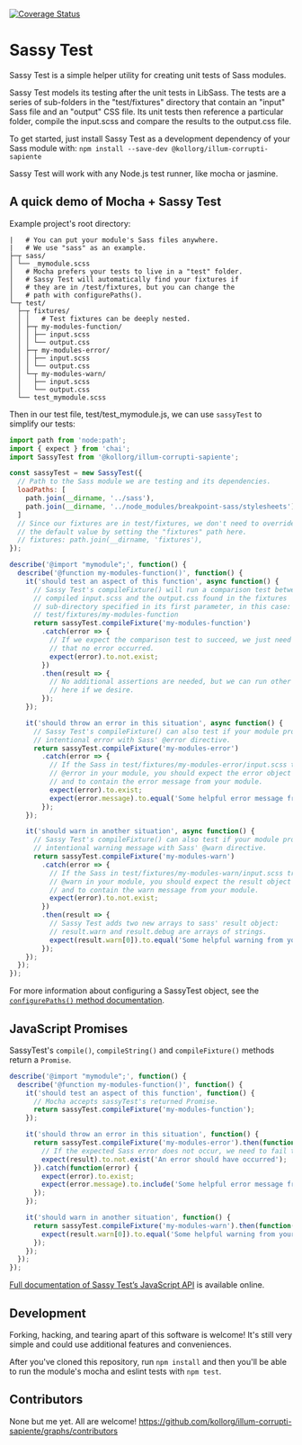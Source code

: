 [![Coverage Status](https://coveralls.io/repos/JohnAlbin/@kollorg/illum-corrupti-sapiente/badge.svg?branch=master&service=github)](https://coveralls.io/github/JohnAlbin/@kollorg/illum-corrupti-sapiente?branch=master)

# Sassy Test

Sassy Test is a simple helper utility for creating unit tests of Sass modules.

Sassy Test models its testing after the unit tests in LibSass. The tests are a series of sub-folders in the "test/fixtures" directory that contain an "input" Sass file and an "output" CSS file. Its unit tests then reference a particular folder, compile the input.scss and compare the results to the output.css file.

To get started, just install Sassy Test as a development dependency of your Sass module with: `npm install --save-dev @kollorg/illum-corrupti-sapiente`

Sassy Test will work with any Node.js test runner, like mocha or jasmine.

## A quick demo of Mocha + Sassy Test

Example project's root directory:
```
|   # You can put your module's Sass files anywhere.
|   # We use "sass" as an example.
├─┬ sass/
│ └── _mymodule.scss
│   # Mocha prefers your tests to live in a "test" folder.
│   # Sassy Test will automatically find your fixtures if
│   # they are in /test/fixtures, but you can change the
│   # path with configurePaths().
└─┬ test/
  ├─┬ fixtures/
  │ │   # Test fixtures can be deeply nested.
  │ ├─┬ my-modules-function/
  │ │ ├── input.scss
  │ │ └── output.css
  │ ├─┬ my-modules-error/
  │ │ ├── input.scss
  │ │ └── output.css
  │ └─┬ my-modules-warn/
  │   ├── input.scss
  │   └── output.css
  └── test_mymodule.scss
```

Then in our test file, test/test_mymodule.js, we can use `sassyTest` to simplify our tests:

```JavaScript
import path from 'node:path';
import { expect } from 'chai';
import SassyTest from '@kollorg/illum-corrupti-sapiente';

const sassyTest = new SassyTest({
  // Path to the Sass module we are testing and its dependencies.
  loadPaths: [
    path.join(__dirname, '../sass'),
    path.join(__dirname, '../node_modules/breakpoint-sass/stylesheets')
  ]
  // Since our fixtures are in test/fixtures, we don't need to override
  // the default value by setting the "fixtures" path here.
  // fixtures: path.join(__dirname, 'fixtures'),
});

describe('@import "mymodule";', function() {
  describe('@function my-modules-function()', function() {
    it('should test an aspect of this function', async function() {
      // Sassy Test's compileFixture() will run a comparison test between the
      // compiled input.scss and the output.css found in the fixtures
      // sub-directory specified in its first parameter, in this case:
      // test/fixtures/my-modules-function
      return sassyTest.compileFixture('my-modules-function')
        .catch(error => {
          // If we expect the comparison test to succeed, we just need to test
          // that no error occurred.
          expect(error).to.not.exist;
        })
        .then(result => {
          // No additional assertions are needed, but we can run other tests
          // here if we desire.
        });
    });

    it('should throw an error in this situation', async function() {
      // Sassy Test's compileFixture() can also test if your module produces an
      // intentional error with Sass' @error directive.
      return sassyTest.compileFixture('my-modules-error')
        .catch(error => {
          // If the Sass in test/fixtures/my-modules-error/input.scss triggers an
          // @error in your module, you should expect the error object to exist
          // and to contain the error message from your module.
          expect(error).to.exist;
          expect(error.message).to.equal('Some helpful error message from your module.');
        });
    });

    it('should warn in another situation', async function() {
      // Sassy Test's compileFixture() can also test if your module produces an
      // intentional warning message with Sass' @warn directive.
      return sassyTest.compileFixture('my-modules-warn')
        .catch(error => {
          // If the Sass in test/fixtures/my-modules-warn/input.scss triggers a
          // @warn in your module, you should expect the result object to exist
          // and to contain the warn message from your module.
          expect(error).to.not.exist;
        })
        .then(result => {
          // Sassy Test adds two new arrays to sass' result object:
          // result.warn and result.debug are arrays of strings.
          expect(result.warn[0]).to.equal('Some helpful warning from your module.');
        });
    });
  });
});
```

For more information about configuring a SassyTest object, see the [`configurePaths()` method documentation](https://johnalbin.github.io/@kollorg/illum-corrupti-sapiente/module-@kollorg/illum-corrupti-sapiente-SassyTest.html#configurePaths).

## JavaScript Promises

SassyTest's `compile()`, `compileString()` and `compileFixture()` methods return a `Promise`.

```JavaScript
describe('@import "mymodule";', function() {
  describe('@function my-modules-function()', function() {
    it('should test an aspect of this function', function() {
      // Mocha accepts sassyTest's returned Promise.
      return sassyTest.compileFixture('my-modules-function');
    });

    it('should throw an error in this situation', function() {
      return sassyTest.compileFixture('my-modules-error').then(function(result) {
        // If the expected Sass error does not occur, we need to fail the test.
        expect(result).to.not.exist('An error should have occurred');
      }).catch(function(error) {
        expect(error).to.exist;
        expect(error.message).to.include('Some helpful error message from your module.');
      });
    });

    it('should warn in another situation', function() {
      return sassyTest.compileFixture('my-modules-warn').then(function(result) {
        expect(result.warn[0]).to.equal('Some helpful warning from your module.');
      });
    });
  });
});
```

[Full documentation of Sassy Test’s JavaScript API](https://johnalbin.github.io/@kollorg/illum-corrupti-sapiente/) is available online.

## Development

Forking, hacking, and tearing apart of this software is welcome! It's still very simple and could use additional features and conveniences.

After you've cloned this repository, run `npm install` and then you'll be able to run the module's mocha and eslint tests with `npm test`.

## Contributors

None but me yet. All are welcome! https://github.com/kollorg/illum-corrupti-sapiente/graphs/contributors
